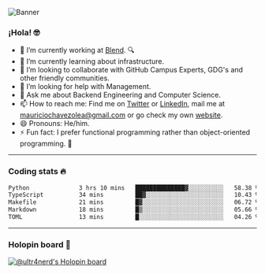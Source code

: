 ![Banner](banner.gif)
### ¡Hola! 🤓

- 🔭 I’m currently working at [Blend](https://blend.com/). 🔍
- 🌱 I’m currently learning about infrastructure.
- 👯 I’m looking to collaborate with GitHub Campus Experts, GDG's and other friendly communities.
- 🤔 I’m looking for help with Management.
- 💬 Ask me about Backend Engineering and Computer Science.
- 📫 How to reach me: Find me on [Twitter](https://twitter.com/ultr4nerd) or [LinkedIn](https://www.linkedin.com/in/ultr4nerd), mail me at [mauriciochavezolea@gmail.com](mailto:mauriciochavezolea@gmail.com) or go check my own [website](https://mauriciochavez.dev).
- 😄 Pronouns: He/him. 
- ⚡ Fun fact: I prefer functional programming rather than object-oriented programming. 🤭
---

### Coding stats 🔥

<!--START_SECTION:waka-->

```txt
Python              3 hrs 10 mins   ██████████████▓░░░░░░░░░░   58.38 %
TypeScript          34 mins         ██▓░░░░░░░░░░░░░░░░░░░░░░   10.43 %
Makefile            21 mins         █▓░░░░░░░░░░░░░░░░░░░░░░░   06.72 %
Markdown            18 mins         █▒░░░░░░░░░░░░░░░░░░░░░░░   05.66 %
TOML                13 mins         █░░░░░░░░░░░░░░░░░░░░░░░░   04.26 %
```

<!--END_SECTION:waka-->

---

### Holopin board 🦖

[![@ultr4nerd's Holopin board](https://holopin.me/ultr4nerd)](https://holopin.io/@ultr4nerd)

